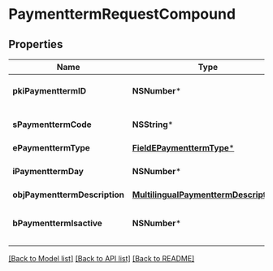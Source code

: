 # PaymenttermRequestCompound

## Properties
Name | Type | Description | Notes
------------ | ------------- | ------------- | -------------
**pkiPaymenttermID** | **NSNumber*** | The unique ID of the Paymentterm | [optional] 
**sPaymenttermCode** | **NSString*** | The code of the Paymentterm | 
**ePaymenttermType** | [**FieldEPaymenttermType***](FieldEPaymenttermType.md) |  | 
**iPaymenttermDay** | **NSNumber*** | The day of the Paymentterm | 
**objPaymenttermDescription** | [**MultilingualPaymenttermDescription***](MultilingualPaymenttermDescription.md) |  | 
**bPaymenttermIsactive** | **NSNumber*** | Whether the Paymentterm is active or not | 

[[Back to Model list]](../README.md#documentation-for-models) [[Back to API list]](../README.md#documentation-for-api-endpoints) [[Back to README]](../README.md)


